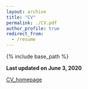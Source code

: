 ```yaml
---
layout: archive
title: "CV"
permalink: ./CV.pdf
author_profile: true
redirect_from:
  - /resume
---
```


{% include base_path %}

**Last updated on June 3, 2020**

[CV_homepage](./CV.pdf )

